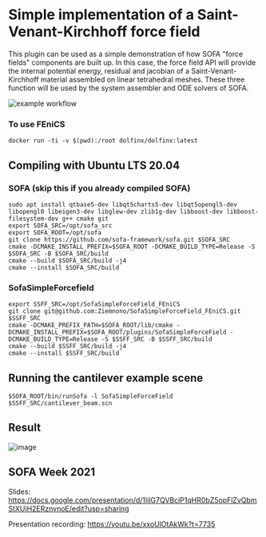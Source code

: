 # Simple implementation of a Saint-Venant-Kirchhoff force field

This plugin can be used as a simple demonstration of how SOFA 
"force fields" components are built up. In this case, the force
field API will provide the internal potential energy,
residual and jacobian of a Saint-Venant-Kirchhoff material assembled
on linear tetrahedral meshes. These three function will be used 
by the system assembler and ODE solvers of SOFA.

![example workflow](https://github.com/Ziemnono/SofaSimpleForceField_FEniCS//actions/workflows/ubuntu.yml/badge.svg)

### To use FEniCS
```console
docker run -ti -v $(pwd):/root dolfinx/dolfinx:latest
```

## Compiling with Ubuntu LTS 20.04
### SOFA (skip this if you already compiled SOFA)

```console
sudo apt install qtbase5-dev libqt5charts5-dev libqt5opengl5-dev libopengl0 libeigen3-dev libglew-dev zlib1g-dev libboost-dev libboost-filesystem-dev g++ cmake git
export SOFA_SRC=/opt/sofa_src
export SOFA_ROOT=/opt/sofa
git clone https://github.com/sofa-framework/sofa.git $SOFA_SRC
cmake -DCMAKE_INSTALL_PREFIX=$SOFA_ROOT -DCMAKE_BUILD_TYPE=Release -S $SOFA_SRC -B $SOFA_SRC/build
cmake --build $SOFA_SRC/build -j4
cmake --install $SOFA_SRC/build
```

### SofaSimpleForcefield
```console
export SSFF_SRC=/opt/SofaSimpleForceField_FEniCS
git clone git@github.com:Ziemnono/SofaSimpleForceField_FEniCS.git $SSFF_SRC
cmake -DCMAKE_PREFIX_PATH=$SOFA_ROOT/lib/cmake -DCMAKE_INSTALL_PREFIX=$SOFA_ROOT/plugins/SofaSimpleForceField -DCMAKE_BUILD_TYPE=Release -S $SSFF_SRC -B $SSFF_SRC/build
cmake --build $SSFF_SRC/build -j4
cmake --install $SSFF_SRC/build
```

## Running the cantilever example scene
```console
$SOFA_ROOT/bin/runSofa -l SofaSimpleForceField $SSFF_SRC/cantilever_beam.scn
```

## Result
![image](https://user-images.githubusercontent.com/6951981/127413110-76fb452e-723b-4e74-b3ac-5952d54d663d.png)

## SOFA Week 2021
Slides: https://docs.google.com/presentation/d/1IilG7QVBciP1qHR0bZ5opFlZvQbmStXUiH2ERznvnoE/edit?usp=sharing

Presentation recording: https://youtu.be/xxoUlOtAkWk?t=7735
